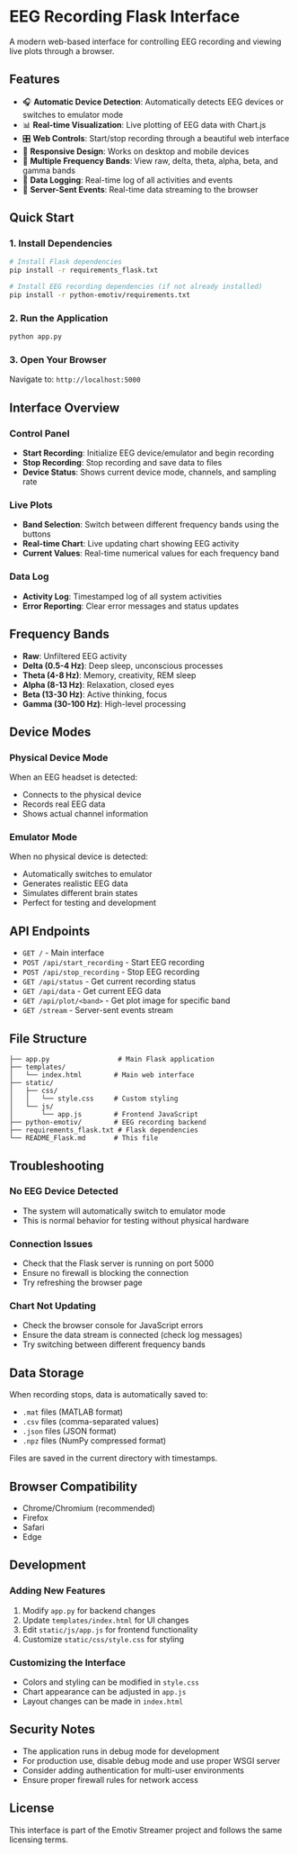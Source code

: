# EEG Recording Flask Interface

A modern web-based interface for controlling EEG recording and viewing live plots through a browser.

## Features

- 🎧 **Automatic Device Detection**: Automatically detects EEG devices or switches to emulator mode
- 📊 **Real-time Visualization**: Live plotting of EEG data with Chart.js
- 🎛️ **Web Controls**: Start/stop recording through a beautiful web interface
- 📱 **Responsive Design**: Works on desktop and mobile devices
- 🔄 **Multiple Frequency Bands**: View raw, delta, theta, alpha, beta, and gamma bands
- 💾 **Data Logging**: Real-time log of all activities and events
- 🚀 **Server-Sent Events**: Real-time data streaming to the browser

## Quick Start

### 1. Install Dependencies

```bash
# Install Flask dependencies
pip install -r requirements_flask.txt

# Install EEG recording dependencies (if not already installed)
pip install -r python-emotiv/requirements.txt
```

### 2. Run the Application

```bash
python app.py
```

### 3. Open Your Browser

Navigate to: `http://localhost:5000`

## Interface Overview

### Control Panel
- **Start Recording**: Initialize EEG device/emulator and begin recording
- **Stop Recording**: Stop recording and save data to files
- **Device Status**: Shows current device mode, channels, and sampling rate

### Live Plots
- **Band Selection**: Switch between different frequency bands using the buttons
- **Real-time Chart**: Live updating chart showing EEG activity
- **Current Values**: Real-time numerical values for each frequency band

### Data Log
- **Activity Log**: Timestamped log of all system activities
- **Error Reporting**: Clear error messages and status updates

## Frequency Bands

- **Raw**: Unfiltered EEG activity
- **Delta (0.5-4 Hz)**: Deep sleep, unconscious processes
- **Theta (4-8 Hz)**: Memory, creativity, REM sleep
- **Alpha (8-13 Hz)**: Relaxation, closed eyes
- **Beta (13-30 Hz)**: Active thinking, focus
- **Gamma (30-100 Hz)**: High-level processing

## Device Modes

### Physical Device Mode
When an EEG headset is detected:
- Connects to the physical device
- Records real EEG data
- Shows actual channel information

### Emulator Mode
When no physical device is detected:
- Automatically switches to emulator
- Generates realistic EEG data
- Simulates different brain states
- Perfect for testing and development

## API Endpoints

- `GET /` - Main interface
- `POST /api/start_recording` - Start EEG recording
- `POST /api/stop_recording` - Stop EEG recording
- `GET /api/status` - Get current recording status
- `GET /api/data` - Get current EEG data
- `GET /api/plot/<band>` - Get plot image for specific band
- `GET /stream` - Server-sent events stream

## File Structure

```
├── app.py                 # Main Flask application
├── templates/
│   └── index.html        # Main web interface
├── static/
│   ├── css/
│   │   └── style.css     # Custom styling
│   └── js/
│       └── app.js        # Frontend JavaScript
├── python-emotiv/        # EEG recording backend
├── requirements_flask.txt # Flask dependencies
└── README_Flask.md       # This file
```

## Troubleshooting

### No EEG Device Detected
- The system will automatically switch to emulator mode
- This is normal behavior for testing without physical hardware

### Connection Issues
- Check that the Flask server is running on port 5000
- Ensure no firewall is blocking the connection
- Try refreshing the browser page

### Chart Not Updating
- Check the browser console for JavaScript errors
- Ensure the data stream is connected (check log messages)
- Try switching between different frequency bands

## Data Storage

When recording stops, data is automatically saved to:
- `.mat` files (MATLAB format)
- `.csv` files (comma-separated values)
- `.json` files (JSON format)
- `.npz` files (NumPy compressed format)

Files are saved in the current directory with timestamps.

## Browser Compatibility

- Chrome/Chromium (recommended)
- Firefox
- Safari
- Edge

## Development

### Adding New Features
1. Modify `app.py` for backend changes
2. Update `templates/index.html` for UI changes
3. Edit `static/js/app.js` for frontend functionality
4. Customize `static/css/style.css` for styling

### Customizing the Interface
- Colors and styling can be modified in `style.css`
- Chart appearance can be adjusted in `app.js`
- Layout changes can be made in `index.html`

## Security Notes

- The application runs in debug mode for development
- For production use, disable debug mode and use proper WSGI server
- Consider adding authentication for multi-user environments
- Ensure proper firewall rules for network access

## License

This interface is part of the Emotiv Streamer project and follows the same licensing terms. 